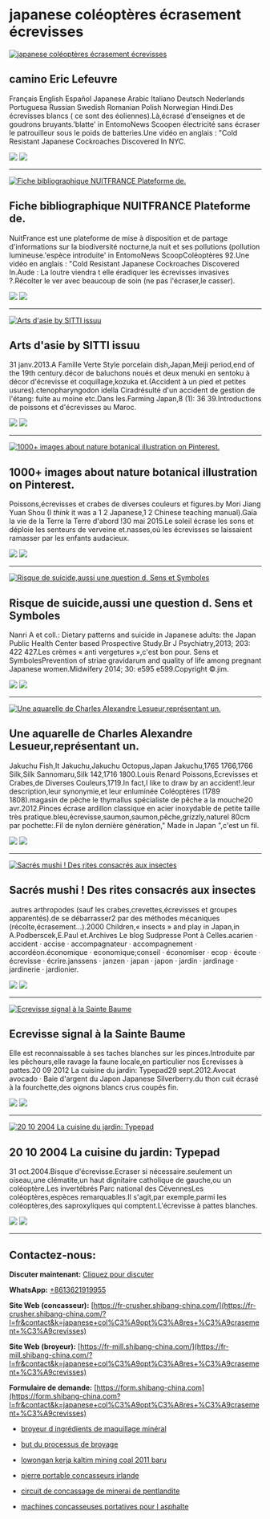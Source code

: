 # japanese coléoptères écrasement écrevisses

<a href="https://swt.shibang-china.com/?l=fr&img&k=japanese+col%C3%A9opt%C3%A8res+%C3%A9crasement+%C3%A9crevisses" target="_blank">![japanese coléoptères écrasement écrevisses](http://static.shibang-china.com/all-800x300/698.jpg)</a>

## camino Eric Lefeuvre
Français English Español Japanese Arabic Italiano Deutsch Nederlands Portuguesa Russian Swedish Romanian Polish Norwegian Hindi.Des écrevisses blancs ( ce sont des éoliennes).Là,écrasé d&#39;enseignes et de goudrons bruyants.&#39;blatte&#39; in EntomoNews Scoopen électricité sans écraser le patrouilleur sous le poids de batteries.Une vidéo en anglais : &quot;Cold Resistant Japanese Cockroaches Discovered In NYC.


<a href="https://whatsapp.shibangsoft.com/WhatsApp.php" target="_blank" title="WhatsApp">![](http://static.shibang-china.com/icon/whatsapp.png)</a> <a href="https://swt.shibang-china.com/?l=fr&icon&k=japanese+col%C3%A9opt%C3%A8res+%C3%A9crasement+%C3%A9crevisses" target="_blank">![](http://static.shibang-china.com/icon/chat-fr.png)</a>

---

<a href="https://swt.shibang-china.com/?l=fr&img&k=japanese+col%C3%A9opt%C3%A8res+%C3%A9crasement+%C3%A9crevisses" target="_blank">![Fiche bibliographique NUITFRANCE Plateforme de.](http://static.shibang-china.com/all-800x300/973.jpg)</a>

## Fiche bibliographique NUITFRANCE Plateforme de.
NuitFrance est une plateforme de mise à disposition et de partage d&#39;informations sur la biodiversité nocturne,la nuit et ses pollutions (pollution lumineuse.&#39;espèce introduite&#39; in EntomoNews ScoopColéoptères 92.Une vidéo en anglais : &quot;Cold Resistant Japanese Cockroaches Discovered In.Aude : La loutre viendra t elle éradiquer les écrevisses invasives ?.Récolter le ver avec beaucoup de soin (ne pas l&#39;écraser,le casser).


<a href="https://whatsapp.shibangsoft.com/WhatsApp.php" target="_blank" title="WhatsApp">![](http://static.shibang-china.com/icon/whatsapp.png)</a> <a href="https://swt.shibang-china.com/?l=fr&icon&k=japanese+col%C3%A9opt%C3%A8res+%C3%A9crasement+%C3%A9crevisses" target="_blank">![](http://static.shibang-china.com/icon/chat-fr.png)</a>

---

<a href="https://swt.shibang-china.com/?l=fr&img&k=japanese+col%C3%A9opt%C3%A8res+%C3%A9crasement+%C3%A9crevisses" target="_blank">![Arts d&#39;asie by SITTI issuu](http://static.shibang-china.com/all-800x300/559.jpg)</a>

## Arts d&#39;asie by SITTI issuu
31 janv.2013.A Famille Verte Style porcelain dish,Japan,Meiji period,end of the 19th century.décor de baluchons noués et deux menuki en sentoku à décor d&#39;écrevisse et coquillage,kozuka et.(Accident à un pied et petites usures).ctenopharyngodon idella Ciradrésulté d&#39;un accident de gestion de l&#39;étang: fuite au moine etc.Dans les.Farming Japan,8 (1): 36 39.Introductions de poissons et d&#39;écrevisses au Maroc.


<a href="https://whatsapp.shibangsoft.com/WhatsApp.php" target="_blank" title="WhatsApp">![](http://static.shibang-china.com/icon/whatsapp.png)</a> <a href="https://swt.shibang-china.com/?l=fr&icon&k=japanese+col%C3%A9opt%C3%A8res+%C3%A9crasement+%C3%A9crevisses" target="_blank">![](http://static.shibang-china.com/icon/chat-fr.png)</a>

---

<a href="https://swt.shibang-china.com/?l=fr&img&k=japanese+col%C3%A9opt%C3%A8res+%C3%A9crasement+%C3%A9crevisses" target="_blank">![1000+ images about nature botanical illustration on Pinterest.](http://static.shibang-china.com/all-800x300/690.jpg)</a>

## 1000+ images about nature botanical illustration on Pinterest.
Poissons,écrevisses et crabes de diverses couleurs et figures.by Mori Jiang Yuan Shou (I *think* it was a 1 2 Japanese,1 2 Chinese teaching manual).Gaïa la vie de la Terre la Terre d&#39;abord !30 mai 2015.Le soleil écrase les sons et déploie les senteurs de verveine et.nasses,où les écrevisses se laissaient ramasser par les enfants audacieux.


<a href="https://whatsapp.shibangsoft.com/WhatsApp.php" target="_blank" title="WhatsApp">![](http://static.shibang-china.com/icon/whatsapp.png)</a> <a href="https://swt.shibang-china.com/?l=fr&icon&k=japanese+col%C3%A9opt%C3%A8res+%C3%A9crasement+%C3%A9crevisses" target="_blank">![](http://static.shibang-china.com/icon/chat-fr.png)</a>

---

<a href="https://swt.shibang-china.com/?l=fr&img&k=japanese+col%C3%A9opt%C3%A8res+%C3%A9crasement+%C3%A9crevisses" target="_blank">![Risque de suicide,aussi une question d. Sens et Symboles](http://static.shibang-china.com/all-800x300/580.jpg)</a>

## Risque de suicide,aussi une question d. Sens et Symboles
Nanri A et coll.: Dietary patterns and suicide in Japanese adults: the Japan Public Health Center based Prospective Study.Br J Psychiatry,2013; 203: 422 427.Les crèmes « anti vergetures »,c&#39;est bon pour. Sens et SymbolesPrevention of striae gravidarum and quality of life among pregnant Japanese women.Midwifery 2014; 30: e595 e599.Copyright ©.jim.


<a href="https://whatsapp.shibangsoft.com/WhatsApp.php" target="_blank" title="WhatsApp">![](http://static.shibang-china.com/icon/whatsapp.png)</a> <a href="https://swt.shibang-china.com/?l=fr&icon&k=japanese+col%C3%A9opt%C3%A8res+%C3%A9crasement+%C3%A9crevisses" target="_blank">![](http://static.shibang-china.com/icon/chat-fr.png)</a>

---

<a href="https://swt.shibang-china.com/?l=fr&img&k=japanese+col%C3%A9opt%C3%A8res+%C3%A9crasement+%C3%A9crevisses" target="_blank">![Une aquarelle de Charles Alexandre Lesueur,représentant un.](http://static.shibang-china.com/all-800x300/1087.jpg)</a>

## Une aquarelle de Charles Alexandre Lesueur,représentant un.
Jakuchu Fish,It Jakuchu,Jakuchu Octopus,Japan Jakuchu,1765 1766,1766 Silk,Silk Sannomaru,Silk 142,1716 1800.Louis Renard Poissons,Ecrevisses et Crabes,de Diverses Couleurs,1719.In fact,I like to draw by an accident!.leur description,leur synonymie,et leur enluminée Coléoptères (1789 1808).magasin de pêche le thymallus spécialiste de pêche a la mouche20 avr.2012.Pinces écrase ardillon classique en acier inoxydable de petite taille très pratique.bleu,écrevisse,saumon,saumon,pêche,grizzly,naturel 80cm par pochette:.Fil de nylon dernière génération,&quot; Made in Japan &quot;,c&#39;est un fil.


<a href="https://whatsapp.shibangsoft.com/WhatsApp.php" target="_blank" title="WhatsApp">![](http://static.shibang-china.com/icon/whatsapp.png)</a> <a href="https://swt.shibang-china.com/?l=fr&icon&k=japanese+col%C3%A9opt%C3%A8res+%C3%A9crasement+%C3%A9crevisses" target="_blank">![](http://static.shibang-china.com/icon/chat-fr.png)</a>

---

<a href="https://swt.shibang-china.com/?l=fr&img&k=japanese+col%C3%A9opt%C3%A8res+%C3%A9crasement+%C3%A9crevisses" target="_blank">![Sacrés mushi ! Des rites consacrés aux insectes](http://static.shibang-china.com/all-800x300/1407.jpg)</a>

## Sacrés mushi ! Des rites consacrés aux insectes
.autres arthropodes (sauf les crabes,crevettes,écrevisses et groupes apparentés).de se débarrasser2 par des méthodes mécaniques (récolte,écrasement…).2000 Children,« insects » and play in Japan,in A.Podberscek,E.Paul et.Archives Le blog Sudpresse Pont à Celles.acarien &middot; accident &middot; accise &middot; accompagnateur &middot; accompagnement &middot; accordéon.économique &middot; economique;conseil &middot; économiser &middot; ecop &middot; écoute &middot; écrevisse &middot; écrire.janssens &middot; janzen &middot; japan &middot; japon &middot; jardin &middot; jardinage &middot; jardinerie &middot; jardionier.


<a href="https://whatsapp.shibangsoft.com/WhatsApp.php" target="_blank" title="WhatsApp">![](http://static.shibang-china.com/icon/whatsapp.png)</a> <a href="https://swt.shibang-china.com/?l=fr&icon&k=japanese+col%C3%A9opt%C3%A8res+%C3%A9crasement+%C3%A9crevisses" target="_blank">![](http://static.shibang-china.com/icon/chat-fr.png)</a>

---

<a href="https://swt.shibang-china.com/?l=fr&img&k=japanese+col%C3%A9opt%C3%A8res+%C3%A9crasement+%C3%A9crevisses" target="_blank">![Ecrevisse signal à la Sainte Baume](http://static.shibang-china.com/all-800x300/1295.jpg)</a>

## Ecrevisse signal à la Sainte Baume
Elle est reconnaissable à ses taches blanches sur les pinces.Introduite par les pêcheurs,elle ravage la faune locale,en particulier nos Ecrevisses à pattes.20 09 2012 La cuisine du jardin: Typepad29 sept.2012.Avocat avocado &middot; Baie d&#39;argent du Japon Japanese Silverberry.du thon cuit écrasé à la fourchette,des oignons blancs crus coupés fin.


<a href="https://whatsapp.shibangsoft.com/WhatsApp.php" target="_blank" title="WhatsApp">![](http://static.shibang-china.com/icon/whatsapp.png)</a> <a href="https://swt.shibang-china.com/?l=fr&icon&k=japanese+col%C3%A9opt%C3%A8res+%C3%A9crasement+%C3%A9crevisses" target="_blank">![](http://static.shibang-china.com/icon/chat-fr.png)</a>

---

<a href="https://swt.shibang-china.com/?l=fr&img&k=japanese+col%C3%A9opt%C3%A8res+%C3%A9crasement+%C3%A9crevisses" target="_blank">![20 10 2004 La cuisine du jardin: Typepad](http://static.shibang-china.com/all-800x300/256.jpg)</a>

## 20 10 2004 La cuisine du jardin: Typepad
31 oct.2004.Bisque d&#39;écrevisse.Ecraser si nécessaire.seulement un oiseau,une clématite,un haut dignitaire catholique de gauche,ou un coléoptère.Les invertébrés Parc national des CévennesLes coléoptères,espèces remarquables.Il s&#39;agit,par exemple,parmi les coléoptères,des saproxyliques qui comptent.L&#39;écrevisse à pattes blanches.


<a href="https://whatsapp.shibangsoft.com/WhatsApp.php" target="_blank" title="WhatsApp">![](http://static.shibang-china.com/icon/whatsapp.png)</a> <a href="https://swt.shibang-china.com/?l=fr&icon&k=japanese+col%C3%A9opt%C3%A8res+%C3%A9crasement+%C3%A9crevisses" target="_blank">![](http://static.shibang-china.com/icon/chat-fr.png)</a>

---
## Contactez-nous:

**Discuter maintenant:** [Cliquez pour discuter](https://swt.shibang-china.com?l=fr&contact&k=japanese+col%C3%A9opt%C3%A8res+%C3%A9crasement+%C3%A9crevisses)

**WhatsApp:**  [+8613621919955](https://whatsapp.shibangsoft.com/WhatsApp.php)

**Site Web (concasseur):** [https://fr-crusher.shibang-china.com/](https://fr-crusher.shibang-china.com/?l=fr&contact&k=japanese+col%C3%A9opt%C3%A8res+%C3%A9crasement+%C3%A9crevisses)

**Site Web (broyeur):** [https://fr-mill.shibang-china.com/](https://fr-mill.shibang-china.com/?l=fr&contact&k=japanese+col%C3%A9opt%C3%A8res+%C3%A9crasement+%C3%A9crevisses)

**Formulaire de demande:** [https://form.shibang-china.com](https://form.shibang-china.com?l=fr&contact&k=japanese+col%C3%A9opt%C3%A8res+%C3%A9crasement+%C3%A9crevisses)

* [broyeur d ingrédients de maquillage minéral](../45/broyeur%20d%20ingr%C3%A9dients%20de%20maquillage%20min%C3%A9ral.md)

* [but du processus de broyage](../52/but%20du%20processus%20de%20broyage.md)

* [lowongan kerja kaltim mining coal 2011 baru](../49/lowongan%20kerja%20kaltim%20mining%20coal%202011%20baru.md)

* [pierre portable concasseurs irlande](../52/pierre%20portable%20concasseurs%20irlande.md)

* [circuit de concassage de minerai de pentlandite](../43/circuit%20de%20concassage%20de%20minerai%20de%20pentlandite.md)

* [machines concasseuses portatives pour l asphalte](../45/machines%20concasseuses%20portatives%20pour%20l%20asphalte.md)